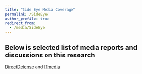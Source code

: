 ```yaml
---
title: "Side Eye Media Coverage"
permalink: /SideEye/
author_profile: true
redirect_from: 
  - /media/SideEye
---
```


## Below is selected list of media reports and discussions on this research
<a href="https://www.directdefense.com/is-this-thing-on-privacy-and-your-smartphone-microphone/">DirectDefense<a/> and <a href="https://www.itmedia.co.jp/news/articles/2305/22/news058.html">ITmedia<a/>
<br/>